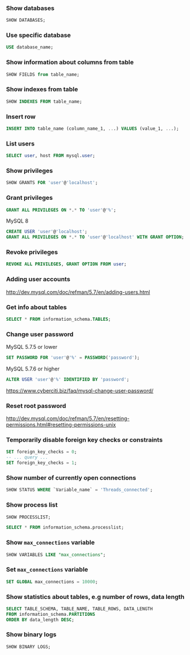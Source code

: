 ### Show databases

```sql
SHOW DATABASES;
```

### Use specific database

```sql
USE database_name;
```

### Show information about columns from table

```sql
SHOW FIELDS from table_name;
```

### Show indexes from table

```sql
SHOW INDEXES FROM table_name;
```

### Insert row

```sql
INSERT INTO table_name (column_name_1, ...) VALUES (value_1, ...);
```

### List users

```sql
SELECT user, host FROM mysql.user;
```

### Show privileges

```sql
SHOW GRANTS FOR 'user'@'localhost';
```

### Grant privileges

```sql
GRANT ALL PRIVILEGES ON *.* TO 'user'@'%';
```

MySQL 8

```sql
CREATE USER 'user'@'localhost';
GRANT ALL PRIVILEGES ON *.* TO 'user'@'localhost' WITH GRANT OPTION;
```

### Revoke privileges

```sql
REVOKE ALL PRIVILEGES, GRANT OPTION FROM user;
```

### Adding user accounts

http://dev.mysql.com/doc/refman/5.7/en/adding-users.html

### Get info about tables

```sql
SELECT * FROM information_schema.TABLES;
```

### Change user password

MySQL 5.7.5 or lower

```sql
SET PASSWORD FOR 'user'@'%' = PASSWORD('password');
```

MySQL 5.7.6 or higher

```sql
ALTER USER 'user'@'%' IDENTIFIED BY 'password';
```

https://www.cyberciti.biz/faq/mysql-change-user-password/

### Reset root password

http://dev.mysql.com/doc/refman/5.7/en/resetting-permissions.html#resetting-permissions-unix


### Temporarily disable foreign key checks or constraints

```sql
SET foreign_key_checks = 0;
-- ... query ...
SET foreign_key_checks = 1;
```

### Show number of currently open connections

```sql
SHOW STATUS WHERE `Variable_name` = 'Threads_connected';
```

### Show process list

```sql
SHOW PROCESSLIST;

SELECT * FROM information_schema.processlist;
```

### Show `max_connections` variable

```sql
SHOW VARIABLES LIKE "max_connections";
```

### Set `max_connections` variable

```sql
SET GLOBAL max_connections = 10000;
```

### Show statistics about tables, e.g number of rows, data length

```sql
SELECT TABLE_SCHEMA, TABLE_NAME, TABLE_ROWS, DATA_LENGTH
FROM information_schema.PARTITIONS
ORDER BY data_length DESC;
```

### Show binary logs

```sql
SHOW BINARY LOGS;
```
